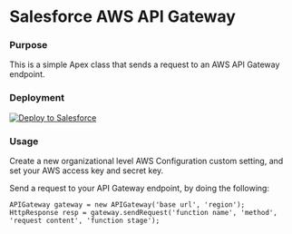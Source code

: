 # Salesforce AWS API Gateway

### Purpose
This is a simple Apex class that sends a request to an AWS API Gateway endpoint.

### Deployment
<a href="https://githubsfdeploy.herokuapp.com?owner=cheynepierce&repo=Salesforce-AWS-API-Gateway">
  <img alt="Deploy to Salesforce"
       src="https://raw.githubusercontent.com/afawcett/githubsfdeploy/master/src/main/webapp/resources/img/deploy.png">
</a>

### Usage
Create a new organizational level AWS Configuration custom setting, and set your AWS access key and secret key.

Send a request to your API Gateway endpoint, by doing the following:

```
APIGateway gateway = new APIGateway('base url', 'region');
HttpResponse resp = gateway.sendRequest('function name', 'method', 'request content', 'function stage');
```

